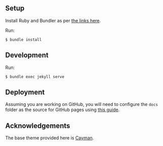 ## Setup

Install Ruby and Bundler as per [the links here](https://docs.github.com/en/github/working-with-github-pages/creating-a-github-pages-site-with-jekyll).

Run:

  `$ bundle install`

## Development

Run:

  `$ bundle exec jekyll serve`

## Deployment

Assuming you are working on GitHub, you will need to configure the `docs` folder as the source for GitHub pages using [this guide](https://docs.github.com/en/enterprise/2.13/user/articles/configuring-a-publishing-source-for-github-pages).

## Acknowledgements

The base theme provided here is [Cayman](https://github.com/pages-themes/cayman).
